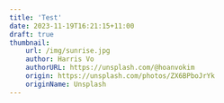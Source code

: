 ```yaml
---
title: 'Test'
date: 2023-11-19T16:21:15+11:00
draft: true
thumbnail:
    url: /img/sunrise.jpg
    author: Harris Vo
    authorURL: https://unsplash.com/@hoanvokim
    origin: https://unsplash.com/photos/ZX6BPboJrYk
    originName: Unsplash
---
```



